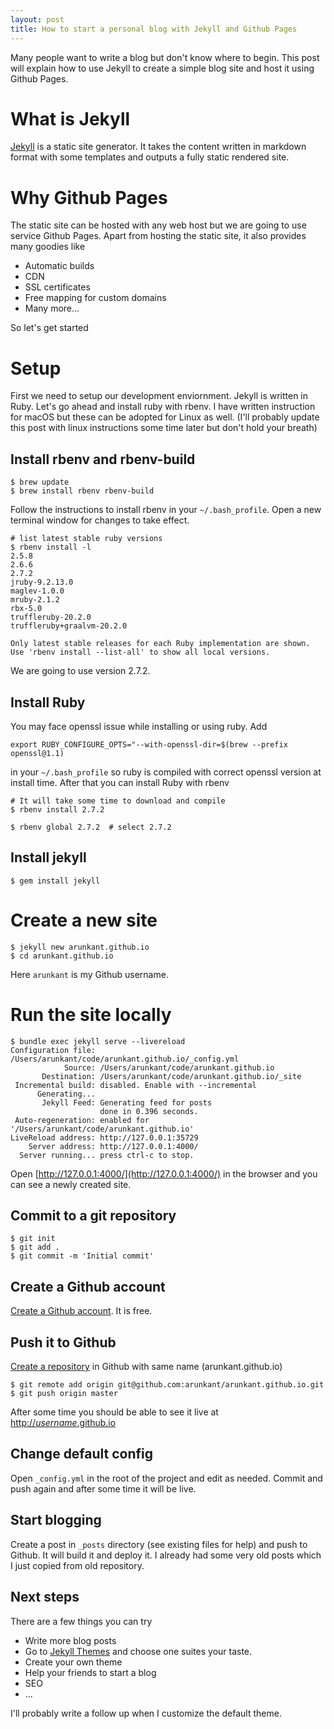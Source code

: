 ```yaml
---
layout: post
title: How to start a personal blog with Jekyll and Github Pages
---
```


Many people want to write a blog but don't know where to begin. This post will explain how to use Jekyll to create a simple blog site and host it using Github Pages.

# What is Jekyll
[Jekyll](https://jekyllrb.com/) is a static site generator. It takes the content written in markdown format with some templates and outputs a fully static rendered site.

# Why Github Pages
The static site can be hosted with any web host but we are going to use service Github Pages. Apart from hosting the static site, it also provides many goodies like
- Automatic builds
- CDN
- SSL certificates
- Free mapping for custom domains
- Many more...

So let's get started

# Setup
First we need to setup our development enviornment. Jekyll is written in Ruby. Let's go ahead and install ruby with rbenv. I have written instruction for macOS but these can be adopted for Linux as well. (I'll probably update this post with linux instructions some time later but don't hold your breath)

## Install rbenv and rbenv-build
```
$ brew update
$ brew install rbenv rbenv-build
```
Follow the instructions to install rbenv in your `~/.bash_profile`. Open a new terminal window for changes to take effect.
```
# list latest stable ruby versions
$ rbenv install -l
2.5.8
2.6.6
2.7.2
jruby-9.2.13.0
maglev-1.0.0
mruby-2.1.2
rbx-5.0
truffleruby-20.2.0
truffleruby+graalvm-20.2.0

Only latest stable releases for each Ruby implementation are shown.
Use 'rbenv install --list-all' to show all local versions.
```
We are going to use version 2.7.2. 

## Install Ruby

You may face openssl issue while installing or using ruby. Add

```
export RUBY_CONFIGURE_OPTS="--with-openssl-dir=$(brew --prefix openssl@1.1)
```
in your `~/.bash_profile` so ruby is compiled with correct openssl version at install time. After that you can install Ruby with rbenv

```
# It will take some time to download and compile
$ rbenv install 2.7.2

$ rbenv global 2.7.2  # select 2.7.2
```

## Install jekyll
```
$ gem install jekyll
```

# Create a new site
```
$ jekyll new arunkant.github.io
$ cd arunkant.github.io
```
Here `arunkant` is my Github username. 

# Run the site locally
```
$ bundle exec jekyll serve --livereload
Configuration file: /Users/arunkant/code/arunkant.github.io/_config.yml
            Source: /Users/arunkant/code/arunkant.github.io
       Destination: /Users/arunkant/code/arunkant.github.io/_site
 Incremental build: disabled. Enable with --incremental
      Generating... 
       Jekyll Feed: Generating feed for posts
                    done in 0.396 seconds.
 Auto-regeneration: enabled for '/Users/arunkant/code/arunkant.github.io'
LiveReload address: http://127.0.0.1:35729
    Server address: http://127.0.0.1:4000/
  Server running... press ctrl-c to stop.
```

Open [http://127.0.0.1:4000/](http://127.0.0.1:4000/) in the browser and you can see a newly created site.

## Commit to a git repository 
```
$ git init
$ git add .
$ git commit -m 'Initial commit'
```

## Create a Github account
[Create a Github account](https://github.com/join). It is free.

## Push it to Github
[Create a repository](https://github.com/new) in Github with same name (arunkant.github.io)
```
$ git remote add origin git@github.com:arunkant/arunkant.github.io.git
$ git push origin master
```
After some time you should be able to see it live at [http://_username_.github.io](http://_username_.github.io)

## Change default config
Open `_config.yml` in the root of the project and edit as needed. Commit and push again and after some time it will be live.

## Start blogging
Create a post in `_posts` directory (see existing files for help) and push to Github. It will build it and deploy it. I already had some very old posts which I just copied from old repository.

## Next steps
There are a few things you can try
- Write more blog posts
- Go to [Jekyll Themes](https://jekyllrb.com/docs/themes/) and choose one suites your taste.
- Create your own theme
- Help your friends to start a blog
- SEO
- ...

I'll probably write a follow up when I customize the default theme.